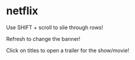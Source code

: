 # netflix

Use SHIFT + scroll to slie through rows!

Refresh to change the banner! 

Click on titles to open a trailer for the show/movie!
